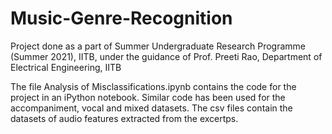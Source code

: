 # Music-Genre-Recognition
Project done as a part of Summer Undergraduate Research Programme (Summer 2021), IITB, under the guidance of Prof. Preeti Rao, Department of Electrical Engineering, IITB


The file Analysis of Misclassifications.ipynb contains the code for the project in an iPython notebook. Similar code has been used for the accompaniment, vocal and mixed datasets. The csv files contain the datasets of audio features extracted from the excertps.
